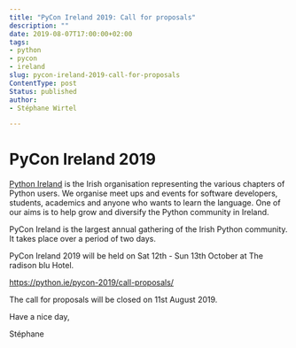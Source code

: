```yaml
---
title: "PyCon Ireland 2019: Call for proposals"
description: ""
date: 2019-08-07T17:00:00+02:00
tags:
- python
- pycon
- ireland
slug: pycon-ireland-2019-call-for-proposals
ContentType: post
Status: published
author:
- Stéphane Wirtel

---
```


# PyCon Ireland 2019


[Python Ireland](https://python.ie/) is the Irish organisation representing the
various chapters of Python users. We organise meet ups and events for software
developers, students, academics and anyone who wants to learn the language. One
of our aims is to help grow and diversify the Python community in Ireland.

PyCon Ireland is the largest annual gathering of the Irish Python community. It
takes place over a period of two days.

PyCon Ireland 2019 will be held on Sat 12th - Sun 13th October at The radison
blu Hotel.

https://python.ie/pycon-2019/call-proposals/

The call for proposals will be closed on 11st August 2019.

Have a nice day,

Stéphane